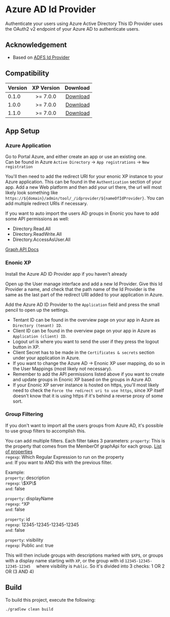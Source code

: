 # Azure AD Id Provider

Authenticate your users using Azure Active Directory
This ID Provider uses the OAuth2 v2 endpoint of your Azure AD to authenticate users.

## Acknowledgement
- Based on [ADFS Id Provider](https://github.com/enonic/app-adfs-idprovider)

## Compatibility

| Version       | XP Version            | Download  |
| ------------- |:-------------:| -----:|
| 0.1.0         | >= 7.0.0      | [Download](https://dl.bintray.com/gravitondigital/public/com/gravitondigital/app/azureadidprovider/0.1.0/azureadidprovider-0.1.0.jar)     |
| 1.0.0         | >= 7.0.0      | [Download](https://dl.bintray.com/gravitondigital/public/com/gravitondigital/app/azureadidprovider/1.0.0/azureadidprovider-1.0.0.jar)     |
| 1.1.0         | >= 7.0.0      | [Download](https://dl.bintray.com/gravitondigital/public/com/gravitondigital/app/azureadidprovider/1.1.0/azureadidprovider-1.1.0.jar)     |

## App Setup

### Azure Application
Go to Portal Azure, and either create an app or use an existing one.  
Can be found in Azure `Active Directory` -> `App registrations` -> `New registration`  
  
You'll then need to add the redirect URI for your enonic XP instance to your Azure application. This can be found in the `Authentication` section of your app. Add a new Web platform and then add your url there, the url will most likely look something like `https://${domain}/admin/tool/_/idprovider/${nameOfIdProvider}`. You can add multiple redirect URIs if necessary.

If you want to auto import the users AD groups in Enonic you have to add some API permissions as well:
* Directory.Read.All
* Directory.ReadWrite.All
* Directory.AccessAsUser.All

[Graph API Docs](https://docs.microsoft.com/en-us/graph/api/user-list-memberof?view=graph-rest-1.0&tabs=http)

### Enonic XP
Install the Azure AD ID Provider app if you haven't already

Open up the User manage interface and add a new Id Provider. Give this Id Provider a name, and check that the path name of the Id Provider is the same as the last part of the redirect URI added to your application in Azure.

Add the Azure AD ID Provider to the `Application` field and press the small pencil to open up the settings.  
* Tentant ID can be found in the overview page on your app in Azure as `Directory (tenant) ID`.
* Client ID can be found in the overview page on your app in Azure as `Application (client) ID`.
* Logout url is where you want to send the user if they press the logout button in XP.
* Client Secret has to be made in the `Certificates & secrets` section under your application in Azure.
* If you want to change the Azure AD -> Enonic XP user mapping, do so in the User Mappings (most likely not necessary).
* Remember to add the API permissions listed above if you want to create and update groups in Enonic XP based on the groups in Azure AD.
* If your Enonic XP server instance is hosted on https, you'll most likely need to check the `Force the redirect uri to use https`, since XP itself doesn't know that it is using https if it's behind a reverse proxy of some sort.

### Group Filtering
If you don't want to import all the users groups from Azure AD, it's possible to use group filters to accomplish this.

You can add multiple filters. Each filter takes 3 parameters:
`property`: This is the property that comes from the MemberOf graphApi for each group. [List of properties](https://docs.microsoft.com/en-us/graph/api/resources/group?view=graph-rest-1.0#properties)  
`regexp`: Which Regular Expression to run on the property  
`and`: If you want to AND this with the previous filter.  

Example:  
`property`: description  
`regexp`: \\\$XP\\\$  
`and`: false  

`property`: displayName  
`regexp`: ^XP  
`and`: false  

`property`: id  
`regexp`: 12345-12345-12345-12345  
`and`: false  

`property`: visibility  
`regexp`: Public
`and`: true

This will then include groups with descriptions marked with `$XP$`, or groups with a display name starting with `XP`, or the group with id `12345-12345-12345-12345  ` where visibility is `Public`. So it's divided into 3 checks: 1 OR 2 OR (3 AND 4)


## Build

To build this project, execute the following:

```bash
./gradlew clean build
```